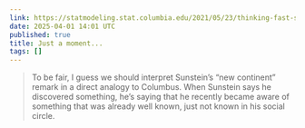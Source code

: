 ```yaml
---
link: https://statmodeling.stat.columbia.edu/2021/05/23/thinking-fast-slow-and-not-at-all-system-3-jumps-the-shark/
date: 2025-04-01 14:01 UTC
published: true
title: Just a moment...
tags: []
---
```


> To be fair, I guess we should interpret Sunstein’s “new continent” remark in a direct analogy to Columbus. When Sunstein says he discovered something, he’s saying that he recently became aware of something that was already well known, just not known in his social circle.
